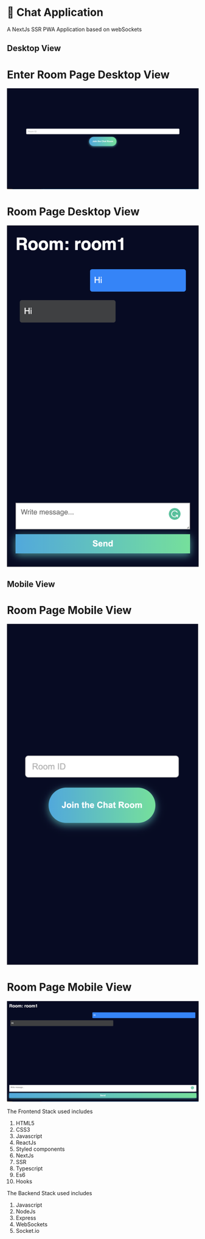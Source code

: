 # 🎉 Chat Application
A NextJs SSR PWA Application based on webSockets

## Desktop View

# Enter Room Page Desktop View
![ScreenShot](/screenshots/EnterRoomDesktop.png?raw=true "Optional Title")

# Room Page Desktop View
![ScreenShot](/screenshots/RoomMobile.png?raw=true "Optional Title")

## Mobile View

# Room Page Mobile View
![Alt text](/screenshots/EnterRoomMobile.png?raw=true "Optional Title")

# Room Page Mobile View
![Alt text](/screenshots/RoomDesktop.png?raw=true "Optional Title")


The Frontend Stack used includes

1. HTML5
2. CSS3
3. Javascript
4. ReactJs
5. Styled components
6. NextJs
7. SSR
8. Typescript
9. Es6
10. Hooks

The Backend Stack used includes

1. Javascript
2. NodeJs
3. Express
3. WebSockets
4. Socket.io
 
